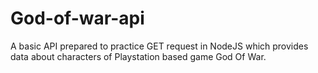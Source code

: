 # God-of-war-api
A basic API prepared to practice GET request in NodeJS which provides data about characters of Playstation based game God Of War.
